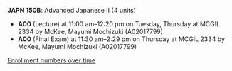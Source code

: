 **JAPN 150B**: Advanced Japanese II (4 units)

- **A00** (Lecture) at 11:00 am–12:20 pm on Tuesday, Thursday at MCGIL 2334 by McKee, Mayumi Mochizuki (A02017799)
- **A00** (Final Exam) at 11:30 am–2:29 pm on Thursday at MCGIL 2334 by McKee, Mayumi Mochizuki (A02017799)

[Enrollment numbers over time](./JAPN150B.tsv)
